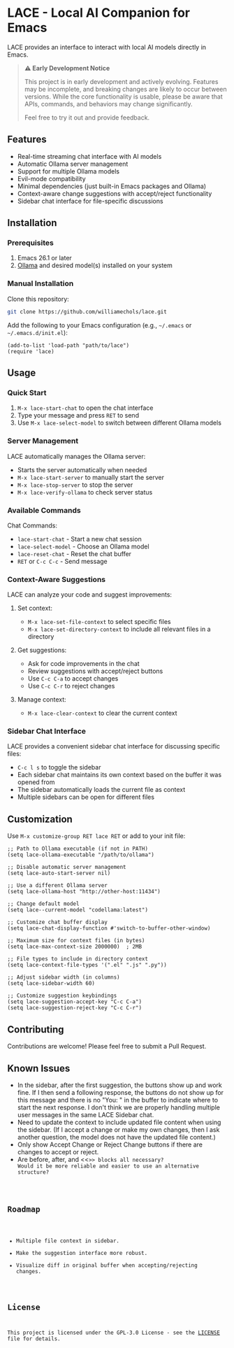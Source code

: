 # LACE - Local AI Companion for Emacs

LACE provides an interface to interact with local AI models directly in Emacs.

> **⚠️ Early Development Notice**
>
> This project is in early development and actively evolving. Features may be incomplete, and breaking changes are likely to occur between versions. While the core functionality is usable, please be aware that APIs, commands, and behaviors may change significantly.
>
> Feel free to try it out and provide feedback.

## Features

- Real-time streaming chat interface with AI models
- Automatic Ollama server management
- Support for multiple Ollama models
- Evil-mode compatibility
- Minimal dependencies (just built-in Emacs packages and Ollama)
- Context-aware change suggestions with accept/reject functionality
- Sidebar chat interface for file-specific discussions

## Installation

### Prerequisites

1. Emacs 26.1 or later
2. [Ollama](https://ollama.ai/) and desired model(s) installed on your system

### Manual Installation

Clone this repository:

```bash
git clone https://github.com/williamechols/lace.git
```

Add the following to your Emacs configuration (e.g., `~/.emacs` or `~/.emacs.d/init.el`):

```elisp
(add-to-list 'load-path "path/to/lace")
(require 'lace)
```

## Usage

### Quick Start

1. `M-x lace-start-chat` to open the chat interface
2. Type your message and press `RET` to send
3. Use `M-x lace-select-model` to switch between different Ollama models

### Server Management

LACE automatically manages the Ollama server:
- Starts the server automatically when needed
- `M-x lace-start-server` to manually start the server
- `M-x lace-stop-server` to stop the server
- `M-x lace-verify-ollama` to check server status

### Available Commands

Chat Commands:
- `lace-start-chat` - Start a new chat session
- `lace-select-model` - Choose an Ollama model
- `lace-reset-chat` - Reset the chat buffer
- `RET` or `C-c C-c` - Send message

### Context-Aware Suggestions

LACE can analyze your code and suggest improvements:

1. Set context:
   - `M-x lace-set-file-context` to select specific files
   - `M-x lace-set-directory-context` to include all relevant files in a directory
   
2. Get suggestions:
   - Ask for code improvements in the chat
   - Review suggestions with accept/reject buttons
   - Use `C-c C-a` to accept changes
   - Use `C-c C-r` to reject changes
   
3. Manage context:
   - `M-x lace-clear-context` to clear the current context

### Sidebar Chat Interface

LACE provides a convenient sidebar chat interface for discussing specific files:

- `C-c l s` to toggle the sidebar
- Each sidebar chat maintains its own context based on the buffer it was opened from
- The sidebar automatically loads the current file as context
- Multiple sidebars can be open for different files

## Customization

Use `M-x customize-group RET lace RET` or add to your init file:

```elisp
;; Path to Ollama executable (if not in PATH)
(setq lace-ollama-executable "/path/to/ollama")

;; Disable automatic server management
(setq lace-auto-start-server nil)

;; Use a different Ollama server
(setq lace-ollama-host "http://other-host:11434")

;; Change default model
(setq lace--current-model "codellama:latest")

;; Customize chat buffer display
(setq lace-chat-display-function #'switch-to-buffer-other-window)

;; Maximum size for context files (in bytes)
(setq lace-max-context-size 2000000)  ; 2MB

;; File types to include in directory context
(setq lace-context-file-types '(".el" ".js" ".py"))

;; Adjust sidebar width (in columns)
(setq lace-sidebar-width 60)

;; Customize suggestion keybindings
(setq lace-suggestion-accept-key "C-c C-a")
(setq lace-suggestion-reject-key "C-c C-r")
```

## Contributing

Contributions are welcome! Please feel free to submit a Pull Request.

## Known Issues

- In the sidebar, after the first suggestion, the buttons show up and work fine. If I then send a following response, the buttons do not show up for this message and there is no "You: " in the buffer to indicate where to start the next response. I don't think we are properly handling multiple user messages in the same LACE Sidebar chat.
- Need to update the context to include updated file content when using the sidebar. (If I accept a change or make my own changes, then I ask another question, the model does not have the updated file content.)
- Only show Accept Change or Reject Change buttons if there are changes to accept or reject.
- Are before, after, and <<<CODE>>> blocks all necessary? Would it be more reliable and easier to use an alternative structure?

## Roadmap

- Multiple file context in sidebar.
- Make the suggestion interface more robust.
- Visualize diff in original buffer when accepting/rejecting changes.

## License

This project is licensed under the GPL-3.0 License - see the [LICENSE](LICENSE) file for details.
